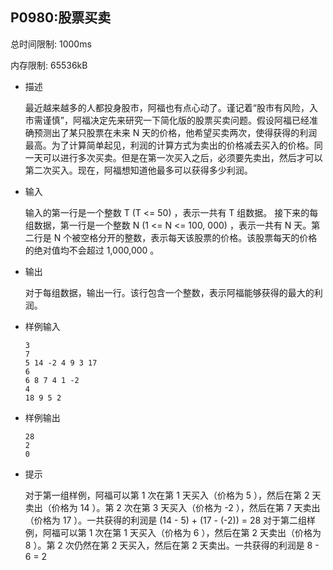 ## P0980:股票买卖

总时间限制: 1000ms

内存限制: 65536kB

- 描述

  最近越来越多的人都投身股市，阿福也有点心动了。谨记着“股市有风险，入市需谨慎”，阿福决定先来研究一下简化版的股票买卖问题。假设阿福已经准确预测出了某只股票在未来 N 天的价格，他希望买卖两次，使得获得的利润最高。为了计算简单起见，利润的计算方式为卖出的价格减去买入的价格。同一天可以进行多次买卖。但是在第一次买入之后，必须要先卖出，然后才可以第二次买入。现在，阿福想知道他最多可以获得多少利润。 

- 输入

  输入的第一行是一个整数 T (T <= 50) ，表示一共有 T 组数据。 接下来的每组数据，第一行是一个整数 N (1 <= N <= 100, 000) ，表示一共有 N 天。第二行是 N 个被空格分开的整数，表示每天该股票的价格。该股票每天的价格的绝对值均不会超过 1,000,000 。

- 输出

  对于每组数据，输出一行。该行包含一个整数，表示阿福能够获得的最大的利润。

- 样例输入

  ```
  3
  7
  5 14 -2 4 9 3 17
  6
  6 8 7 4 1 -2
  4
  18 9 5 2
  ```

- 样例输出

  ```
  28
  2
  0
  ```

- 提示

  对于第一组样例，阿福可以第 1 次在第 1 天买入（价格为 5 ），然后在第 2 天卖出（价格为 14 ）。第 2 次在第 3 天买入（价格为 -2 ），然后在第 7 天卖出（价格为 17 ）。一共获得的利润是 (14 - 5) + (17 - (-2)) = 28 对于第二组样例，阿福可以第 1 次在第 1 天买入（价格为 6 ），然后在第 2 天卖出（价格为 8 ）。第 2 次仍然在第 2 天买入，然后在第 2 天卖出。一共获得的利润是 8 - 6 = 2